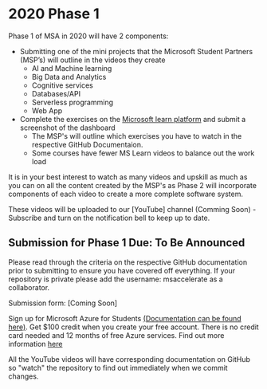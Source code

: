 # 2020 Phase 1

Phase 1 of MSA in 2020 will have 2 components: 

- Submitting one of the mini projects that the Microsoft Student Partners (MSP’s) will outline in the videos they create
    - AI and Machine learning
    - Big Data and Analytics
    - Cognitive services
    - Databases/API
    - Serverless programming
    - Web App
- Complete the exercises on the [Microsoft learn platform](https://docs.microsoft.com/en-us/learn/) and submit a screenshot of the dashboard
    - The MSP's will outline which exercises you have to watch in the respective GitHub Documentaion.
    - Some courses have fewer MS Learn videos to balance out the work load

It is in your best interest to watch as many videos and upskill as much as you can on all the content created by the MSP's as Phase 2 will incorporate components of each video to create a more complete software system.

These videos will be uploaded to our [YouTube] channel (Comming Soon) - Subscribe and turn on the notification bell to keep up to date. 

## Submission for Phase 1 Due: To Be Announced
Please read through the criteria on the respective GitHub documentation prior to submitting to ensure you have covered off everything. If your repository is private please add the username: msaccelerate as a collaborator.
 
Submission form: [Coming Soon]

Sign up for Microsoft Azure for Students [(Documentation can be found here)](https://github.com/AUMSA/2020-Phase-1/tree/master/Azure%20For%20Students). Get $100 credit when you create your free account. There is no credit card needed and 12 months of free Azure services. Find out more information [here](https://azure.microsoft.com/en-us/free/students/)

All the YouTube videos will have corresponding documentation on GitHub so "watch" the repository to find out immediately when we commit changes. 


